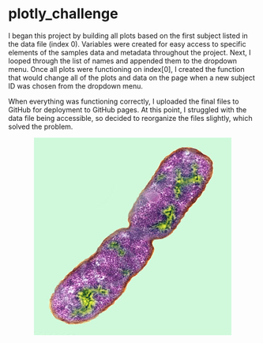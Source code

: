 # plotly_challenge

I began this project by building all plots based on the first subject listed in the data file (index 0).  Variables were created for easy access to specific elements of the samples data and metadata throughout the project.  Next, I looped through the list of names and appended them to the dropdown menu.  Once all plots were functioning on index[0], I created the function that would change all of the plots and data on the page when a new subject ID was chosen from the dropdown menu.  

When everything was functioning correctly, I uploaded the final files to GitHub for deployment to GitHub pages.  At this point, I struggled with the data file being accessible, so decided to reorganize the files slightly, which solved the problem.  

<p align="center">
  <img src = "https://github.com/carlymckelvy/plotly_challenge/blob/main/Images/bacteria.jpg"/>
</p>
